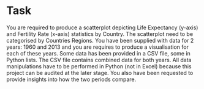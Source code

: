# Task 
You are required to produce a scatterplot depicting Life Expectancy (y-axis) 
and Fertility Rate (x-axis) statistics by Country. 
The scatterplot need to be categorised by Countries Regions.
You have been supplied with data for 2 years: 1960 and 2013 and you are 
requires to produce a visualisation for each of these years.
Some data has been provided in a CSV file, some in Python lists. The CSV 
file contains combined data for both years. All data manipulations have to 
be performed in Python (not in Excel) because this project can be audited 
at the later stage.
You also have been requested to provide insights into how the two periods 
compare.
